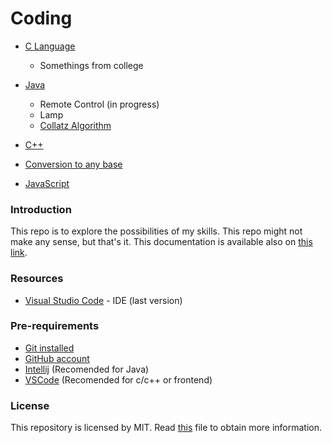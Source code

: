 # Coding
* [C 
Language](https://github.com/BarbaraAnger/Coding/tree/master/C_Language)
	- Somethings from college
	
* [Java](https://github.com/BarbaraAnger/Coding/tree/master/Java)
	- Remote Control (in progress)
	- Lamp
	- [Collatz Algorithm](https://github.com/BarbaraAnger/Training/blob/master/Java/Collatz.java)
	
* [C++](https://github.com/BarbaraAnger/Coding/tree/master/Cpp)

* [Conversion to any base](https://github.com/BarbaraAnger/Coding/tree/master/C_Language/assignment_basisConversion)

* [JavaScript](https://github.com/BarbaraAnger/Coding/tree/master/JavaScript)

### Introduction
This repo is to explore the possibilities of my skills. This repo might not make any sense, but that's it.
This documentation is available also on [this link](https://barbaraanger.github.io/Coding/).

### Resources
* [Visual Studio Code](https://visualstudio.microsoft.com/) - IDE (last 
version)

### Pre-requirements
* [Git installed](https://git-scm.com/downloads)
* [GitHub account](https://github.com/)
* [Intellij](https://www.jetbrains.com/idea/) (Recomended for Java)
* [VSCode](https://code.visualstudio.com/) (Recomended for c/c++ or frontend)

### License
This repository is licensed by MIT.
Read [this](https://github.com/BarbaraAnger/Coding/blob/master/LICENSE) file to obtain more information.
